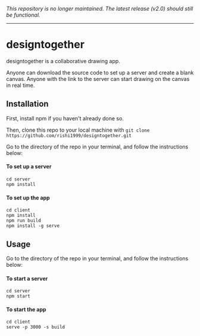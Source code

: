 *This repository is no longer maintained. The latest release (v2.0) should still be functional.*

---

# designtogether

designtogether is a collaborative drawing app.

Anyone can download the source code to set up a server and create a blank canvas. Anyone with the link to the server can start drawing on the canvas in real time.
  
## Installation

First, install npm if you haven't already done so.

Then, clone this repo to your local machine with `git clone https://github.com/rishi1999/designtogether.git`

Go to the directory of the repo in your terminal, and follow the instructions below:

#### To set up a server

    cd server
    npm install

#### To set up the app

    cd client
    npm install
    npm run build
    npm install -g serve

## Usage

Go to the directory of the repo in your terminal, and follow the instructions below:

#### To start a server

    cd server
    npm start

#### To start the app

    cd client
    serve -p 3000 -s build
